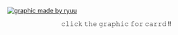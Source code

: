 [![graphic made by ryuu](https://files.catbox.moe/1tdsrc.png)](https://names-boothill-darling.carrd.co/)
<p align="center">
𝚌𝚕𝚒𝚌𝚔 𝚝𝚑𝚎 𝚐𝚛𝚊𝚙𝚑𝚒𝚌 𝚏𝚘𝚛 𝚌𝚊𝚛𝚛𝚍 !! 
</p>
